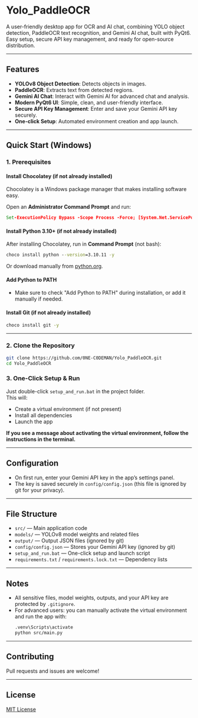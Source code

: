 # Yolo_PaddleOCR

A user-friendly desktop app for OCR and AI chat, combining YOLO object detection, PaddleOCR text recognition, and Gemini AI chat, built with PyQt6. Easy setup, secure API key management, and ready for open-source distribution.

---

## Features

- **YOLOv8 Object Detection**: Detects objects in images.
- **PaddleOCR**: Extracts text from detected regions.
- **Gemini AI Chat**: Interact with Gemini AI for advanced chat and analysis.
- **Modern PyQt6 UI**: Simple, clean, and user-friendly interface.
- **Secure API Key Management**: Enter and save your Gemini API key securely.
- **One-click Setup**: Automated environment creation and app launch.

---

## Quick Start (Windows)

### 1. Prerequisites

#### Install Chocolatey (if not already installed)
Chocolatey is a Windows package manager that makes installing software easy.

Open an **Administrator Command Prompt** and run:

```cmd
Set-ExecutionPolicy Bypass -Scope Process -Force; [System.Net.ServicePointManager]::SecurityProtocol = [System.Net.ServicePointManager]::SecurityProtocol -bor 3072; iex ((New-Object System.Net.WebClient).DownloadString('https://community.chocolatey.org/install.ps1'))
```

#### Install Python 3.10+ (if not already installed)

After installing Chocolatey, run in **Command Prompt** (not bash):

```cmd
choco install python --version=3.10.11 -y
```

Or download manually from [python.org](https://www.python.org/downloads/).

#### Add Python to PATH
- Make sure to check "Add Python to PATH" during installation, or add it manually if needed.

#### Install Git (if not already installed)

```cmd
choco install git -y
```

---

### 2. Clone the Repository

```bash
git clone https://github.com/0NE-C0DEMAN/Yolo_PaddleOCR.git
cd Yolo_PaddleOCR
```

### 3. One-Click Setup & Run

Just double-click `setup_and_run.bat` in the project folder.  
This will:
- Create a virtual environment (if not present)
- Install all dependencies
- Launch the app

**If you see a message about activating the virtual environment, follow the instructions in the terminal.**

---

## Configuration

- On first run, enter your Gemini API key in the app’s settings panel.
- The key is saved securely in `config/config.json` (this file is ignored by git for your privacy).

---

## File Structure

- `src/` — Main application code
- `models/` — YOLOv8 model weights and related files
- `output/` — Output JSON files (ignored by git)
- `config/config.json` — Stores your Gemini API key (ignored by git)
- `setup_and_run.bat` — One-click setup and launch script
- `requirements.txt` / `requirements.lock.txt` — Dependency lists

---

## Notes

- All sensitive files, model weights, outputs, and your API key are protected by `.gitignore`.
- For advanced users: you can manually activate the virtual environment and run the app with:
  ```bash
  .venv\Scripts\activate
  python src/main.py
  ```

---

## Contributing

Pull requests and issues are welcome!

---

## License

[MIT License](LICENSE)
